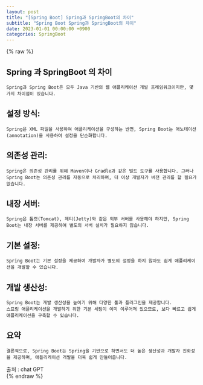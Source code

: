 ```yaml
---  
layout: post  
title: "[Spring Boot] Spring과 SpringBoot의 차이"  
subtitle: "Spring Boot Spring과 SpringBoot의 차이"  
date: 2023-01-01 00:00:00 +0900  
categories: SpringBoot  
---  
```

{% raw %}  
## Spring 과 SpringBoot 의 차이  
  
	Spring과 Spring Boot은 모두 Java 기반의 웹 애플리케이션 개발 프레임워크이지만, 몇 가지 차이점이 있습니다.  
  
## 설정 방식:  
	Spring은 XML 파일을 사용하여 애플리케이션을 구성하는 반면, Spring Boot는 애노테이션(annotation)을 사용하여 설정을 단순화합니다.  
  
## 의존성 관리:  
	Spring은 의존성 관리를 위해 Maven이나 Gradle과 같은 빌드 도구를 사용합니다. 그러나 Spring Boot는 의존성 관리를 자동으로 처리하며, 더 이상 개발자가 버전 관리를 할 필요가 없습니다.  
  
## 내장 서버:  
	Spring은 톰캣(Tomcat), 제티(Jetty)와 같은 외부 서버를 사용해야 하지만, Spring Boot는 내장 서버를 제공하여 별도의 서버 설치가 필요하지 않습니다.  
  
## 기본 설정:  
	Spring Boot는 기본 설정을 제공하여 개발자가 별도의 설정을 하지 않아도 쉽게 애플리케이션을 개발할 수 있습니다.  
  
## 개발 생산성:  
	Spring Boot는 개발 생산성을 높이기 위해 다양한 툴과 플러그인을 제공합니다.  
	스프링 애플리케이션을 개발하기 위한 기본 세팅이 이미 이루어져 있으므로, 보다 빠르고 쉽게 애플리케이션을 구축할 수 있습니다.  
  
## 요약  
	결론적으로, Spring Boot는 Spring을 기반으로 하면서도 더 높은 생산성과 개발자 친화성을 제공하며, 애플리케이션 개발을 더욱 쉽게 만들어줍니다.  
  
출처 : chat GPT  
{% endraw %}